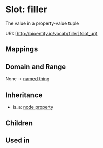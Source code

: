 # Slot: filler


The value in a property-value tuple

URI: [http://bioentity.io/vocab/filler](slot_uri)
## Mappings

## Domain and Range

None -> [named thing](NamedThing.md)
## Inheritance

 *  is_a: [node property](node_property.md)
## Children

## Used in


